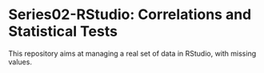 # Series02-RStudio: Correlations and Statistical Tests
This repository aims at managing a real set of data in RStudio, with missing values.